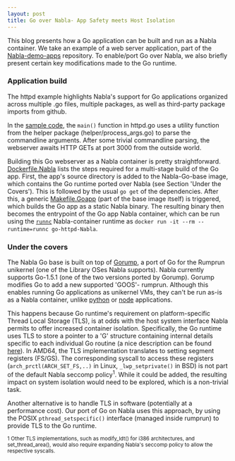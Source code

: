 ```yaml
---
layout: post
title: Go over Nabla- App Safety meets Host Isolation
---
```


This blog presents how a Go application can be built and run as a Nabla container.
We take an example of a web server application, part of the [Nabla-demo-apps](https://github.com/Nabla-containers/Nabla-demo-apps) repository.
To enable/port Go over Nabla, we also briefly present certain key modifications made to the Go runtime.



### Application build
The httpd example highlights Nabla's support for Go applications organized across multiple .go files, multiple packages, as well as third-party package imports from github.

In the [sample code](https://github.com/Nabla-containers/Nabla-demo-apps/tree/master/Go-httpd/src), the `main()` function in httpd.go uses a utility function from the helper package (helper/process_args.go) to parse the commandline arguments. 
After some trivial commandline parsing, the webserver awaits HTTP GETs at port 3000 from the outside world.

Building this Go webserver as a Nabla container is pretty straightforward. 
[Dockerfile.Nabla](https://github.com/Nabla-containers/Nabla-demo-apps/blob/master/Go-httpd/Dockerfile.Nabla) lists the steps required for a multi-stage build of the Go app.
First, the app's source directory is added to the Nabla-Go-base image, which contains the Go runtime ported over Nabla (see Section 'Under the Covers'). 
This is followed by the usual `go get` of the dependencies.
After this, a generic [Makefile.Goapp](https://github.com/Nabla-containers/Nabla-base-build/blob/master/Go-base/Makefile.Goapp) (part of the base image itself) is triggered, which builds the Go app as a static Nabla binary.
The resulting binary then becomes the entrypoint of the Go app Nabla container, which can be run using the [`runnc`](https://github.com/Nabla-containers/runnc) Nabla-container runtime as `docker run -it --rm --runtime=runnc go-httpd-Nabla`.


### Under the covers
The Nabla Go base is built on top of [Gorump](https://github.com/deferpanic/Gorump), a port of Go for the Rumprun unikernel (one of the Library OSes Nabla supports).
Nabla currently supports Go-1.5.1 (one of the two versions ported by Gorump).
Gorump modifies Go to add a new supported 'GOOS'- rumprun.
Although this enables running Go applications as unikernel VMs, they can't be run as-is as a Nabla container, unlike [python](https://github.com/Nabla-containers/Nabla-base-build/tree/master/python3-base) or [node](https://github.com/Nabla-containers/Nabla-base-build/tree/master/node-base) applications.

This happens because Go runtime's requirement on platform-specific Thread Local Storage (TLS), is at odds with the host system interface Nabla permits to offer increased container isolation.
Specifically, the Go runtime uses TLS to store a pointer to a 'G' structure containing internal details specific to each individual Go routine (a nice description can be found [here](https://blog.altoros.com/Golang-internals-part-3-the-linker-and-object-files.html)).
In AMD64, the TLS implementation translates to setting segment registers (FS/GS). The corresponding syscall to access these registers (`arch_prctl(ARCH_SET_FS,..)` in Linux, `_lwp_setprivate()` in BSD) is not part of the default Nabla seccomp policy<sup>1</sup>.
While it could be added, the resulting impact on system isolation would need to be explored, which is a non-trivial task.

Another alternative is to handle TLS in software (potentially at a performance cost).
Our port of Go on Nabla uses this approach, by using the POSIX `pthread_setspecific()` interface (managed inside rumprun) to provide TLS to the Go runtime.


<sup>1 Other TLS implementations, such as modify_ldt() for i386 architectures, and set_thread_area(), would also require expanding Nabla's seccomp policy to allow the respective syscalls.
